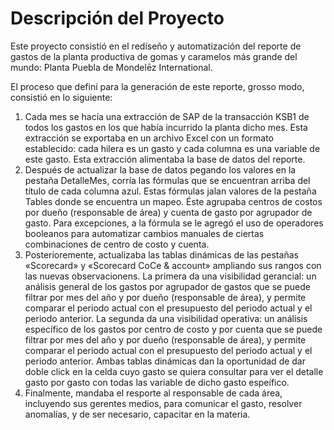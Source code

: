 # Descripción del Proyecto

Este proyecto consistió en el rediseño y automatización del reporte de gastos de la planta productiva de gomas y caramelos más grande del mundo: Planta Puebla de Mondelēz International.

El proceso que definí para la generación de este reporte, grosso modo, consistió en lo siguiente:

1. Cada mes se hacía una extracción de SAP de la transacción KSB1 de todos los gastos en los que había incurrido la planta dicho mes. Esta extracción se exportaba en un archivo Excel con un formato establecido: cada hilera es un gasto y cada columna es una variable de este gasto. Esta extracción alimentaba la base de datos del reporte.
2. Después de actualizar la base de datos pegando los valores en la pestaña DetalleMes, corría las fórmulas que se encuentran arriba del título de cada columna azul. Estas fórmulas jalan valores de la pestaña Tables donde se encuentra un mapeo. Éste agrupaba centros de costos por dueño (responsable de área) y cuenta de gasto por agrupador de gasto. Para excepciones, a la fórmula se le agregó el uso de operadores booleanos para automatizar cambios manuales de ciertas combinaciones de centro de costo y cuenta.
3. Posterioremente, actualizaba las tablas dinámicas de las pestañas «Scorecard» y «Scorecard CoCe & account» ampliando sus rangos con las nuevas observacionens. La primera da una visibilidad gerancial: un análisis general de los gastos por agrupador de gastos que se puede filtrar por mes del año y por dueño (responsable de área), y permite comparar el periodo actual con el presupuesto del periodo actual y el periodo anterior. La segunda da una visibilidad operativa: un análisis específico de los gastos por centro de costo y por cuenta que se puede filtrar por mes del año y por dueño (responsable de área), y permite comparar el periodo actual con el presupuesto del periodo actual y el periodo anterior. Ambas tablas dinámicas dan la oportunidad de dar doble click en la celda cuyo gasto se quiera consultar para ver el detalle gasto por gasto con todas las variable de dicho gasto espeífico.
4. Finalmente, mandaba el resporte al responsable de cada área, incluyendo sus gerentes medios, para comunicar el gasto, resolver anomalías, y de ser necesario, capacitar en la materia.
